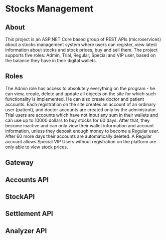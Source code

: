 # Stocks Management

## About
This project is an ASP.NET Core based group of REST APIs (microservices) about a stocks management system where users can register, view latest information about stocks and stock prices, buy and sell them.
The project supports five roles: Admin, Trial, Regular, Special and VIP user, based on the balance they have in their digital wallets.

## Roles
The Admin role has access to absolutely everything on the program - he can view, create, delete and update all objects on the site for which such functionality is implemented. He can also create doctor and patient accounts. Each registration on the site creates an account of an ordinary user (patient), and doctor accounts are created only by the administrator.
Trial users are accounts which have not input any sum in their wallets and can use up to 10000 dollars to buy stocks for 60 days. After that, they become inactive and can only view their wallet information and account information, unless they deposit enough money to become a Regular user. After 60 more days their accounts are automatically deleted.
A Regular account allows 
Special
VIP
Users without registration on the platform are only able to view stock prices.

## Gateway

## Accounts API

## StockAPI

## Settlement API

## Analyzer API